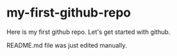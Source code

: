 # my-first-github-repo
Here is my first github repo. Let's get started with github. 

README.md file was just edited manually.
